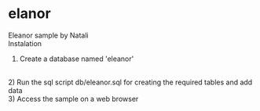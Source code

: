 # elanor
Eleanor sample by Natali
<br>
Instalation
<br>
1) Create a database named 'eleanor'
<br>
2) Run the sql script  db/eleanor.sql for creating the required tables and add data<br>
3) Access the sample on a web browser
